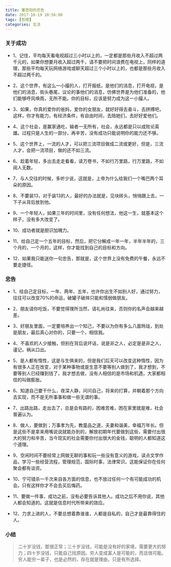 ```yaml
---
title: 董思阳的忠告
date: 2017-10-19 10:56:00
tags: [哲理]
categories: 生活
---
```


### 关于成功

* 1、记住，平均每天看电视超过三小时以上的，一定都是那些月收入不超过两千元的，如果你想要月收入超过两千，请不要把时间浪费在电视上，同样的道理，那些平均每天玩网络游戏或聊天超过三个小时以上的，也都是那些月收入不超过两千的。

* 2、这个世界，有这么一小撮的人，打开报纸，是他们的消息，打开电视，是他们的消息，街头巷尾，议论的事他们的消息，仿佛世界是为他们准备的，他们能够呼风唤雨，无所不能。你的目标，应该是努力成为这一小撮人。

* 3、如果，你真的爱你的爸妈，爱你的女朋友，就好好得去奋斗，去拼搏吧，这样，你才有能力，有经济条件，有自由时间，去陪她们，去好好爱他们。

* 4、这个社会，是赢家通吃，输者一无所有，社会，永远都是只以成败论英雄。过程只是人生的一部分，再辛苦，没有成功只能说明你的能力还不够。

* 5、这个世界上，一流的人才，可以把三流项目做成二流或更好，但是，三流人才，会把一流项目，做的还不如三流。

* 6、趁着年轻，多出去走走看看，读万卷书，不如行万里路，行万里路，不如阅人无数。

* 7、与人交往的时候，多听少说，这就是，上帝为什么给我们一个嘴巴两个耳朵的原因。

* 8、不要装13，对于装13的人，最好的办法就是，见块砖头，悄悄跟上去，一下子从背后放到他。

* 9、一个年轻人，如果三年的时间里，没有任何想法，他这一生，就基本这个样子，没有多大改变了。

* 10、成功者就是胆识加魄力。

* 11、给自己定一个五年的目标，然后，把它分解成一年一年，半年半年的，三个月的，一个月的，这样，你才能找到自己的目标和方向。

* 12、如果我只能送你一句忠告，那就是，这个世界上没有免费的午餐，永远不要走捷径。

### 忠告

* 1、给自己定目标，一年、两年、五年，也许你出生不如别人好，通过努力，往往可以改变70%的命运，破罐子破摔只能和懦弱做朋友。

* 2、朋友请你吃饭，不要觉得理所当然，请礼尚往来，否则你的名声会越来越差。

* 3、好朋友里面，一定要培养出一个知己，不要以为你有多么八面玲珑，到处是朋友，最后真心对你的，只要一个，相信我。

* 4、不喜欢的人少接触，但别在背后说坏话，说是非之人，必定是是非之人，谨记，祸从口出。

* 5、是人都有惰性，这是与生俱来的，但是我们后天可以改变这种惰性，因为有很多人正在改变，对于某种事物或是生意不要等别人做到了，我才想到，不要等别人已经赚到钱了，我才想去做，没有人相信的是市场和机遇，大家都相信的叫做膨胀。

* 6、知道自己要干什么，夜深人静，问问自己，将来的打算，并朝着那个方向去实现，而不是无所事事和做一些无谓的事。

* 7、出路出路，走出去了，总是会有路的，困难苦难，困在家里就是难，社会普遍认为。

* 8、做人，要做到；万事孝为先，教童品之道，夫妻和谐美，幸福万年长。但是这些不是拿来用嘴说说就能办到的，解放初期年代要做到这些，需要付出很大的努力和辛苦，当今现实的社会需要你付出很大的金钱，聪明的人都知道这个道理。

* 9、空闲时间不要经常上网做无聊的事和玩一些没有意义的游戏，读点文学作品，学习一些经营流程，管理规范，国际时事，法律常识。这能保证你在任何聚会都有谈资。

* 10、宁可错杀一千次来自各方面的信息，也不放过任何一个有可能成功的机会。只有这样你才不会去买后悔药。

* 11、要做一件事，成功之前，没有必要告诉其他人。成功之后不用你说，其他人都会知道的。这就是信息时代所带来的效应。

* 12、力求上进的人，不要总想着靠谁谁，人都是自私的，自己才是最靠得住的人。

### 小结
> 二十岁没钱，那很正常；三十岁没钱，可能是没有好的家境，需要更大的努力；四十岁没钱，只能自己找原因。穷人变成富人是可能的，而且很可能。穷人能穷一辈子，也是必然的，存在就是理由，只是有所选择。
